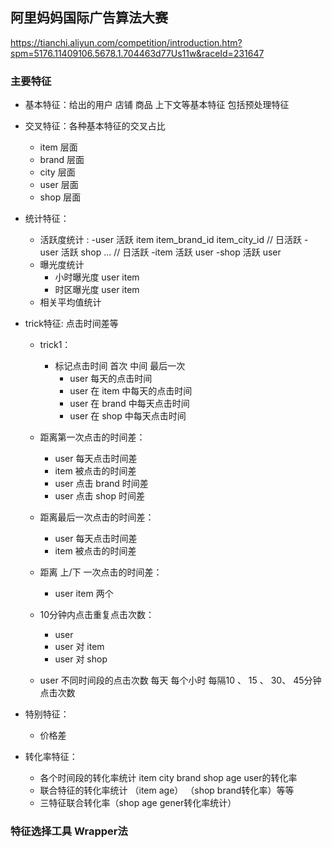 
## 阿里妈妈国际广告算法大赛

https://tianchi.aliyun.com/competition/introduction.htm?spm=5176.11409106.5678.1.704463d77Us11w&raceId=231647


### 主要特征

- 基本特征：给出的用户 店铺 商品 上下文等基本特征  包括预处理特征
- 交叉特征：各种基本特征的交叉占比
    - item 层面
    - brand 层面
    - city 层面
    - user 层面
    - shop 层面

- 统计特征：
    - 活跃度统计 :
        -user 活跃 item item_brand_id item_city_id   // 日活跃
        -user 活跃 shop ... // 日活跃
        -item 活跃 user
        -shop 活跃 user
    - 曝光度统计
        - 小时曝光度  user item
        - 时区曝光度  user item
    - 相关平均值统计
- trick特征: 点击时间差等
    - trick1：
        - 标记点击时间 首次 中间 最后一次
            - user 每天的点击时间
            - user 在 item 中每天的点击时间
            - user 在 brand 中每天点击时间
            - user 在 shop 中每天点击时间
    - 距离第一次点击的时间差：
        - user 每天点击时间差
        - item 被点击的时间差
        - user 点击 brand 时间差
        - user 点击 shop 时间差
    - 距离最后一次点击的时间差：
        - user 每天点击时间差
        - item 被点击的时间差
    - 距离 上/下 一次点击的时间差：
        - user item 两个

    - 10分钟内点击重复点击次数：
        - user
        - user 对 item
        - user 对 shop
    - user 不同时间段的点击次数 每天 每个小时 每隔10 、 15 、 30、 45分钟点击次数

- 特别特征：
    - 价格差
- 转化率特征：
    - 各个时间段的转化率统计  item city  brand shop  age user的转化率
    - 联合特征的转化率统计 （item age） （shop brand转化率）等等
    - 三特征联合转化率（shop age gener转化率统计）
### 特征选择工具 Wrapper法